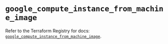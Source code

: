 # `google_compute_instance_from_machine_image`

Refer to the Terraform Registry for docs: [`google_compute_instance_from_machine_image`](https://registry.terraform.io/providers/hashicorp/google-beta/6.17.0/docs/resources/google_compute_instance_from_machine_image).
